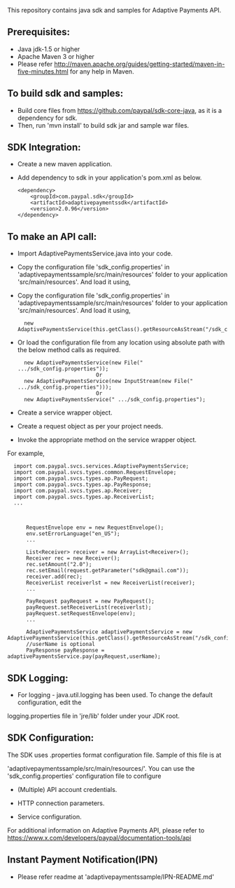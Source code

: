 This repository contains java sdk and samples for Adaptive Payments API.

Prerequisites:
---------------
*	Java jdk-1.5 or higher
*	Apache Maven 3 or higher
*	Please refer http://maven.apache.org/guides/getting-started/maven-in-five-minutes.html for any help in Maven.

To build sdk and samples:
--------------------------
*	Build core files from https://github.com/paypal/sdk-core-java, as it is a dependency for sdk.
*	Then, run 'mvn install' to build sdk jar and sample war files.

SDK Integration:
----------------
*	Create a new maven application.

*	Add dependency to sdk in your application's pom.xml as below.
		
		<dependency>
			<groupId>com.paypal.sdk</groupId>
			<artifactId>adaptivepaymentssdk</artifactId>
			<version>2.0.96</version>
		</dependency>
		
To make an API call:
--------------------			
*	Import AdaptivePaymentsService.java into your code.
		
*	Copy the configuration file 'sdk_config.properties' in 'adaptivepaymentssample/src/main/resources' folder to your application 'src/main/resources'. And load it using,  
*	Copy the configuration file 'sdk_config.properties' in 'adaptivepaymentssample/src/main/resources' folder to your application 'src/main/resources'. And load it using,  
		  
		  new AdaptivePaymentsService(this.getClass().getResourceAsStream("/sdk_config.properties"));
	
*	Or load the configuration file from any location using absolute path with the below method calls as required.

          new AdaptivePaymentsService(new File(" .../sdk_config.properties"));
                                 Or
		  new AdaptivePaymentsService(new InputStream(new File(" .../sdk_config.properties")));
                                 Or
          new AdaptivePaymentsService(" .../sdk_config.properties");
  
*	Create a service wrapper object.

*	Create a request object as per your project needs. 

*	Invoke the appropriate method on the service wrapper object.

For example,

          
	  import com.paypal.svcs.services.AdaptivePaymentsService;
	  import com.paypal.svcs.types.common.RequestEnvelope;
	  import com.paypal.svcs.types.ap.PayRequest;
      import com.paypal.svcs.types.ap.PayResponse;
	  import com.paypal.svcs.types.ap.Receiver;
      import com.paypal.svcs.types.ap.ReceiverList;
	  ...
	  
          
          
          RequestEnvelope env = new RequestEnvelope();
	      env.setErrorLanguage("en_US");
          ...
          
          List<Receiver> receiver = new ArrayList<Receiver>();
		  Receiver rec = new Receiver();
		  rec.setAmount("2.0");
		  rec.setEmail(request.getParameter("sdk@gmail.com"));
		  receiver.add(rec);
		  ReceiverList receiverlst = new ReceiverList(receiver);
	      ...
	  
	      PayRequest payRequest = new PayRequest();
	      payRequest.setReceiverList(receiverlst);
	      payRequest.setRequestEnvelope(env);
          ...

          AdaptivePaymentsService adaptivePaymentsService = new AdaptivePaymentsService(this.getClass().getResourceAsStream("/sdk_config.properties"));
		  //userName is optional
	      PayResponse payResponse = adaptivePaymentsService.pay(payRequest,userName);
		  

SDK Logging:
------------
*	For logging - java.util.logging has been used. To change the default configuration, edit the
 
logging.properties file in 'jre/lib' folder under your JDK root.		  

		  
SDK Configuration:
------------------
The SDK uses .properties format configuration file. Sample of this file is at 
 
'adaptivepaymentssample/src/main/resources/'. You can use the 'sdk_config.properties' configuration file to configure

*	(Multiple) API account credentials.

*	HTTP connection parameters.

*	Service configuration.

For additional information on Adaptive Payments API, please refer to https://www.x.com/developers/paypal/documentation-tools/api

Instant Payment Notification(IPN) 
---------------------------------
* Please refer readme  at 'adaptivepaymentssample/IPN-README.md'



